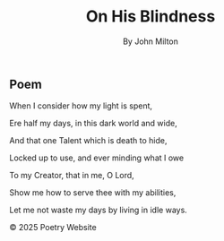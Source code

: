 

<!DOCTYPE html>
<html lang="en">
<head>
    <meta charset="UTF-8">
    <meta name="viewport" content="width=device-width, initial-scale=1.0">
    <title>On His Blindness - John Milton</title>
    <link rel="stylesheet" href="style.css">
</head>
<body>
    <header>
        <h1>On His Blindness</h1>
        <p>By John Milton</p>
    </header>
    <section class="poetry">
        <h2>Poem</h2>
        <p>When I consider how my light is spent,</p>
        <p>Ere half my days, in this dark world and wide,</p>
        <p>And that one Talent which is death to hide,</p>
        <p>Locked up to use, and ever minding what I owe</p>
        <p>To my Creator, that in me, O Lord,</p>
        <p>Show me how to serve thee with my abilities,</p>
        <p>Let me not waste my days by living in idle ways.</p>
        <!-- You can continue adding the rest of the poem here -->
    </section>
    <footer>
        <p>&copy; 2025 Poetry Website</p>
    </footer>
</body>
</html>